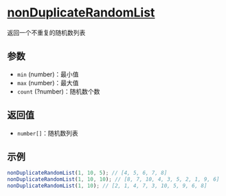 # [nonDuplicateRandomList](../../../src/random/nonduplicaterandomlist.ts)

返回一个不重复的随机数列表

## 参数

- `min` (number)：最小值
- `max` (number)：最大值
- `count` (?number)：随机数个数

## 返回值

- `number[]`：随机数列表

## 示例

```js
nonDuplicateRandomList(1, 10, 5); // [4, 5, 6, 7, 8]
nonDuplicateRandomList(1, 10, 10); // [8, 7, 10, 4, 3, 5, 2, 1, 9, 6]
nonDuplicateRandomList(1, 10); // [2, 1, 4, 7, 3, 10, 5, 9, 6, 8]
```
